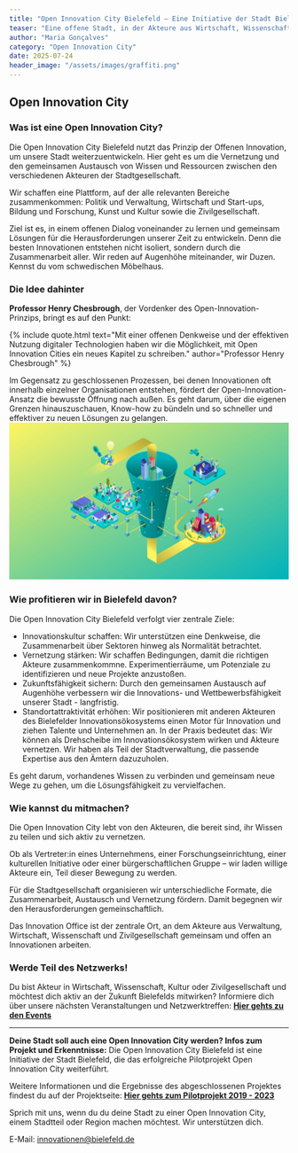 ```yaml
---
title: "Open Innovation City Bielefeld – Eine Initiative der Stadt Bielefeld"
teaser: "Eine offene Stadt, in der Akteure aus Wirtschaft, Wissenschaft, Politik und Zivilgesellschaft gemeinsam die Zukunft gestalten."
author: "Maria Gonçalves"
category: "Open Innovation City"
date: 2025-07-24
header_image: "/assets/images/graffiti.png"
---
```


## Open Innovation City

### Was ist eine Open Innovation City?

Die Open Innovation City Bielefeld nutzt das Prinzip der Offenen Innovation, um unsere Stadt weiterzuentwickeln. Hier geht es um die Vernetzung und den gemeinsamen Austausch von Wissen und Ressourcen zwischen den verschiedenen Akteuren der Stadtgesellschaft. 

Wir schaffen eine Plattform, auf der alle relevanten Bereiche zusammenkommen: Politik und Verwaltung, Wirtschaft und Start-ups, Bildung und Forschung, Kunst und Kultur sowie die Zivilgesellschaft. 

Ziel ist es, in einem offenen Dialog voneinander zu lernen und gemeinsam Lösungen für die Herausforderungen unserer Zeit zu entwickeln. Denn die besten Innovationen entstehen nicht isoliert, sondern durch die Zusammenarbeit aller.
Wir reden auf Augenhöhe miteinander, wir Duzen. Kennst du vom schwedischen Möbelhaus.

### Die Idee dahinter

**Professor Henry Chesbrough**, der Vordenker des Open-Innovation-Prinzips, bringt es auf den Punkt:

{% include quote.html
   text="Mit einer offenen Denkweise und der effektiven Nutzung digitaler Technologien haben wir die Möglichkeit, mit Open Innovation Cities ein neues Kapitel zu schreiben."
   author="Professor Henry Chesbrough" %}

Im Gegensatz zu geschlossenen Prozessen, bei denen Innovationen oft innerhalb einzelner Organisationen entstehen, fördert der Open-Innovation-Ansatz die bewusste Öffnung nach außen. Es geht darum, über die eigenen Grenzen hinauszuschauen, Know-how zu bündeln und so schneller und effektiver zu neuen Lösungen zu gelangen.
![Darstellung des Open Innovation City Funnels](/assets/images/OIC_Funnel_1920x1080.jpg "Open Innovation City Funnel")

### Wie profitieren wir in Bielefeld davon?

Die Open Innovation City Bielefeld verfolgt vier zentrale Ziele:
-	Innovationskultur schaffen: Wir unterstützen eine Denkweise, die Zusammenarbeit über Sektoren hinweg als Normalität betrachtet.
-	Vernetzung stärken: Wir schaffen Bedingungen, damit die richtigen Akteure zusammenkommne. Experimentierräume, um Potenziale zu identifizieren und neue Projekte anzustoßen.
-	Zukunftsfähigkeit sichern: Durch den gemeinsamen Austausch auf Augenhöhe verbessern wir die Innovations- und Wettbewerbsfähigkeit unserer Stadt - langfristig.
-	Standortattraktivität erhöhen: Wir positionieren mit anderen Akteuren des Bielefelder Innovationsökosystems einen Motor für Innovation und ziehen Talente und Unternehmen an.
In der Praxis bedeutet das: Wir können als Drehscheibe im Innovationsökosystem wirken und Akteure vernetzen. Wir haben als Teil der Stadtverwaltung, die passende Expertise aus den Ämtern dazuzuholen.

Es geht darum, vorhandenes Wissen zu verbinden und gemeinsam neue Wege zu gehen, um die Lösungsfähigkeit zu vervielfachen.

### Wie kannst du mitmachen?

Die Open Innovation City lebt von den Akteuren, die bereit sind, ihr Wissen zu teilen und sich aktiv zu vernetzen. 

Ob als Vertreter:in eines Unternehmens, einer Forschungseinrichtung, einer kulturellen Initiative oder einer bürgerschaftlichen Gruppe – wir laden willige Akteure ein, Teil dieser Bewegung zu werden.

Für die Stadtgesellschaft organisieren wir unterschiedliche Formate, die Zusammenarbeit, Austausch und Vernetzung fördern. Damit begegnen wir den Herausforderungen gemeinschaftlich.

Das Innovation Office ist der zentrale Ort, an dem Akteure aus Verwaltung, Wirtschaft, Wissenschaft und Zivilgesellschaft gemeinsam und offen an Innovationen arbeiten.

### Werde Teil des Netzwerks!

Du bist Akteur in Wirtschaft, Wissenschaft, Kultur oder Zivilgesellschaft und möchtest dich aktiv an der Zukunft Bielefelds mitwirken? 
Informiere dich über unsere nächsten Veranstaltungen und Netzwerktreffen: **[Hier gehts zu den Events](https://oic-bielefeld.de/#events)**

---

**Deine Stadt soll auch eine Open Innovation City werden? Infos zum Projekt und Erkenntnisse:** Die Open Innovation City Bielefeld ist eine Initiative der Stadt Bielefeld, die das erfolgreiche Pilotprojekt Open Innovation City weiterführt. 

Weitere Informationen und die Ergebnisse des abgeschlossenen Projektes findest du auf der Projektseite: **[Hier gehts zum Pilotprojekt 2019 - 2023](https://oic-projekt.de)**

Sprich mit uns, wenn du du deine Stadt zu einer Open Innovation City, einem Stadtteil oder Region machen möchtest. Wir unterstützen dich.

E-Mail: <innovationen@bielefeld.de> 

